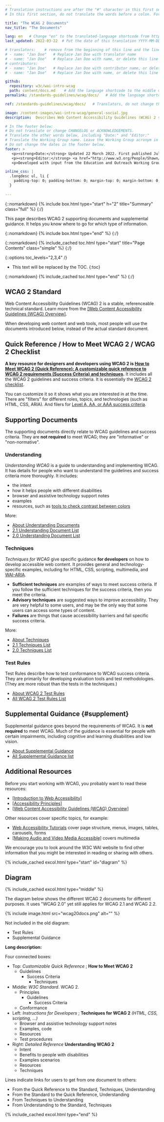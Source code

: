 ```yaml
---
# Translation instructions are after the "#" character in this first section. They are comments that do not show up in the web page. You do not need to translate the instructions after #.
# In this first section, do not translate the words before a colon. For example, do not translate "title:". Do translate the text after "title:".

title: "The WCAG 2 Documents"
nav_title: "The Documents"

lang: en   # Change "en" to the translated-language shortcode from https://www.iana.org/assignments/language-subtag-registry/language-subtag-registry
last_updated: 2022-03-22  # Put the date of this translation YYYY-MM-DD (with month in the middle)

# translators:    # remove from the beginning of this line and the lines below: "# " (the hash sign and the space)
# - name: "Jan Doe"   # Replace Jan Doe with translator name
# - name: "Jan Doe"   # Replace Jan Doe with name, or delete this line if not multiple translators
# contributors:
# - name: "Jan Doe"   # Replace Jan Doe with contributor name, or delete this line if none
# - name: "Jan Doe"   # Replace Jan Doe with name, or delete this line if not multiple contributors

github:
  repository: w3c/wai-intro-wcag
  path: content/docs.md    # Add the language shortcode to the middle of the filename, for example: content/docs.fr.md
permalink: /standards-guidelines/wcag/docs/   # Add the language shortcode to the end, with no slash at end, for example: /standards-guidelines/wcag/docs/fr

ref: /standards-guidelines/wcag/docs/   # Translators, do not change this

image: /content-images/wai-intro-wcag/general-social.jpg
description:  Describes Web Content Accessibility Guidelines (WCAG) 2 supporting documents and supplemental guidance.

# In the footer below:
# Do not translate or change CHANGELOG or ACKNOWLEDGEMENTS.
# Translate the other words below, including "Date:" and "Editor:"
# Translate the Working Group name. Leave the Working Group acronym in English.
# Do not change the dates in the footer below.
footer: >
   <p><strong>Date:</strong> Updated 22 March 2022. First published July 2005.</p>
   <p><strong>Editor:</strong> <a href="http://www.w3.org/People/Shawn/">Shawn Lawton Henry</a>. Contributors: <a href="http://www.w3.org/People/hidde/">Hidde de Vries</a> and <a href="http://www.w3.org/People/shadi/">Shadi Abou-Zahra</a>.</p>
   <p>Developed with input from the Education and Outreach Working Group (<a href="https://www.w3.org/WAI/about/groups/eowg/">EOWG</a>).</p>

inline_css: |
  .longdesc ul, li {
    padding-top: 0; padding-bottom: 0; margin-top: 0; margin-bottom: 0; color:red;
  }
  
---
```


{::nomarkdown}
{% include box.html type="start" h="2" title="Summary" class="full" %}
{:/}

This page describes WCAG 2 supporting documents and supplemental guidance. It helps you know where to go for which type of information.

{::nomarkdown}
{% include box.html type="end" %}
{:/}

{::nomarkdown}
{% include_cached toc.html type="start" title="Page Contents" class="simple" %}
{:/}

{::options toc_levels="2,3,4" /}

-   This text will be replaced by the TOC.
{:toc}


{::nomarkdown}
{% include_cached toc.html type="end" %}
{:/}

## WCAG 2 Standard

Web Content Accessibility Guidelines (WCAG) 2 is a stable, referenceable technical standard. Learn more from the [[Web Content Accessibility Guidelines (WCAG) Overview]](/standards-guidelines/wcag/).

When developing web content and web tools, most people will use the documents introduced below, instead of the actual standard document.

## Quick Reference / How to Meet WCAG 2 / WCAG 2 Checklist

**A key resource for designers and developers using WCAG 2 is [How to Meet WCAG 2 (Quick Reference): A customizable quick reference to WCAG 2 requirements (Success Criteria) and techniques](http://www.w3.org/WAI/WCAG21/quickref/).** It includes all the WCAG 2 guidelines and success criteria. It is essentially the [WCAG 2 checklist](http://www.w3.org/WAI/WCAG21/quickref/).

You can customize it so it shows what you are interested in at the time. There are "filters" for different roles, topics, and technologies (such as HTML, CSS, ARIA). And filers for [Level A, AA, or AAA success criteria](https://www.w3.org/WAI/WCAG21/Understanding/conformance#levels).

## Supporting Documents

The supporting documents directly relate to WCAG guidelines and success criteria. They are **not required** to meet WCAG; they are "informative" or "non-normative".

### Understanding

<cite>Understanding WCAG</cite> is a guide to understanding and implementing WCAG. It has details for people who want to understand the guidelines and success criteria more thoroughly. It includes:

*  the intent
*  how it helps people with different disabilities
*  browser and assistive technology support notes
*  examples
*  resources, such as [tools to check contrast between colors](https://www.w3.org/WAI/WCAG21/Understanding/contrast-minimum.html#resources)

More:
* [About Understanding Documents](https://www.w3.org/WAI/WCAG21/Understanding/intro)
* [2.1 Understanding Document List](https://www.w3.org/WAI/WCAG21/Understanding/)
* [2.0 Understanding Document List](https://www.w3.org/TR/UNDERSTANDING-WCAG20/)

### Techniques

<cite>Techniques for WCAG</cite> give specific guidance **for developers** on how to develop accessible web content. It provides general and technology-specific examples, including for HTML, CSS, scripting, multimedia, and [WAI-ARIA](/standards-guidelines/aria/). 

* **Sufficient techniques** are examples of ways to meet success criteria. If you follow the sufficient techniques for the success criteria, then you meet the criteria.
* **Advisory techniques** are suggested ways to improve accessibility. They are very helpful to some users, and may be the only way that some users can access some types of content.
* **Failures** are things that cause accessibility barriers and fail specific success criteria.

More:
* [About Techniques](https://www.w3.org/WAI/WCAG21/Understanding/understanding-techniques)
* [2.1 Techniques List](https://www.w3.org/WAI/WCAG21/Techniques/)
* [2.0 Techniques List](https://www.w3.org/TR/WCAG20-TECHS/)

### Test Rules

Test Rules describe how to test conformance to WCAG success criteria. They are primarily for developing evaluation tools and test methodologies. (They are more robust than the tests in the techniques.)

* [About WCAG 2 Test Rules](/standards-guidelines/act/rules/about/)
* [All WCAG 2 Test Rules List](/standards-guidelines/act/rules/)

## Supplemental Guidance {#supplement}

Supplemental guidance goes beyond the requirements of WCAG. It is **not required** to meet WCAG. Much of the guidance is essential for people with certain impairments, including cognitive and learning disabilities and low vision.

* [About Supplemental Guidance](/WCAG2/supplemental/about/)
* [All Supplemental Guidance list](/WCAG2/supplemental/)

## Additional Resources

Before you start working with WCAG, you probably want to read these resources:
* [[Introduction to Web Accessibility]](/fundamentals/accessibility-intro/)
* [[Accessibility Principles]](/fundamentals/accessibility-principles/)
* [[Web Content Accessibility Guidelines (WCAG) Overview]](/standards-guidelines/wcag/)

Other resources cover specific topics, for example: 
* [Web Accessibility Tutorials](https://www.w3.org/WAI/tutorials/) cover page structure, menus, images, tables, carousels, forms
* [[Making Audio and Video Media Accessible]](/media/av/) covers multimedia

We encourage you to look around the W3C WAI website to find other information that you might be interested in reading or sharing with others.


{% include_cached excol.html type="start" id="diagram" %}

## Diagram

{% include_cached excol.html type="middle" %}

The diagram below shows the different WCAG 2 documents for different purposes. It uses "WCAG 2.0" yet still applies for WCAG 2.1 and WCAG 2.2.

{% include image.html src="wcag20docs.png" alt="" %}

Not included in the old diagram:
* Test Rules
* Supplemental Guidance

**Long description:**
<div class="longdesc">

Four connected boxes:
* Top: _Customizable Quick Reference_ ; **How to Meet WCAG 2**
  * Guidelines
    * Success Criteria
      * Techniques
* Middle: _W3C Standard_. WCAG 2.
  * Principles
    * Guidelines
      * Success Criteria
  * Conformance
* Left: _Instructions for Developers_ ; **Techniques for WCAG 2** _(HTML, CSS, scripting, ...)_
  * Browser and assistive technology support notes
  * Examples, code
  * Resources
  * Test procedures
* Right: _Detailed Reference_ **Understanding WCAG 2**
  * Intent
  * Benefits to people with disabilities
  * Examples scenarios
  * Resources
  * Techniques

Lines indicate links for users to get from one document to others:
* From the Quick Reference to the Standard, Techniques, Understanding
* From the Standard to the Quick Reference, Understanding
* From Techniques to Understanding
* From Understanding to the Standard, Techniques

</div>

{% include_cached excol.html type="end" %}


